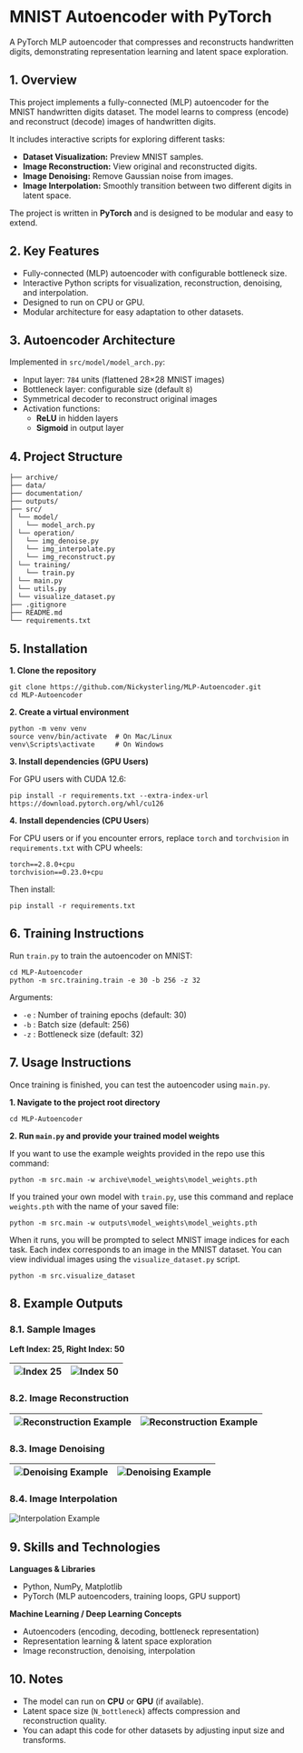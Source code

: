 # MNIST Autoencoder with PyTorch

A PyTorch MLP autoencoder that compresses and reconstructs handwritten digits, demonstrating representation learning and latent space exploration.

## 1. Overview

This project implements a fully-connected (MLP) autoencoder for the MNIST handwritten digits dataset. The model learns to compress (encode) and reconstruct (decode) images of handwritten digits.

It includes interactive scripts for exploring different tasks:

- **Dataset Visualization:** Preview MNIST samples.
- **Image Reconstruction:** View original and reconstructed digits.
- **Image Denoising:** Remove Gaussian noise from images.
- **Image Interpolation:** Smoothly transition between two different digits in latent space.

The project is written in **PyTorch** and is designed to be modular and easy to extend.

## 2. Key Features

* Fully-connected (MLP) autoencoder with configurable bottleneck size.
* Interactive Python scripts for visualization, reconstruction, denoising, and interpolation.
* Designed to run on CPU or GPU.
* Modular architecture for easy adaptation to other datasets.

## 3. Autoencoder Architecture

Implemented in `src/model/model_arch.py`:

- Input layer: `784` units (flattened 28×28 MNIST images)
- Bottleneck layer: configurable size (default `8`)
- Symmetrical decoder to reconstruct original images
- Activation functions:
  - **ReLU** in hidden layers
  - **Sigmoid** in output layer

## 4. Project Structure

```
├── archive/
├── data/
├── documentation/
├── outputs/
├── src/
│ └── model/
│   └── model_arch.py
│ └── operation/
│   └── img_denoise.py
│   └── img_interpolate.py
│   └── img_reconstruct.py
│ └── training/
│   └── train.py
│ └── main.py
│ └── utils.py
│ └── visualize_dataset.py
├── .gitignore
├── README.md
└── requirements.txt
```

## 5. Installation

**1. Clone the repository**

```
git clone https://github.com/Nickysterling/MLP-Autoencoder.git
cd MLP-Autoencoder
```

**2. Create a virtual environment**

```
python -m venv venv
source venv/bin/activate  # On Mac/Linux
venv\Scripts\activate     # On Windows
```

**3. Install dependencies (GPU Users)**

For GPU users with CUDA 12.6:

```
pip install -r requirements.txt --extra-index-url https://download.pytorch.org/whl/cu126
```

**4.** **Install dependencies (CPU Users**)

For CPU users or if you encounter errors, replace `torch` and `torchvision` in `requirements.txt` with CPU wheels:

```
torch==2.8.0+cpu
torchvision==0.23.0+cpu
```

Then install:

```
pip install -r requirements.txt
```

## 6. Training Instructions

Run `train.py` to train the autoencoder on MNIST:

```
cd MLP-Autoencoder
python -m src.training.train -e 30 -b 256 -z 32 
```

Arguments:

* `-e` : Number of training epochs (default: 30)
* `-b` : Batch size (default: 256)
* `-z` : Bottleneck size (default: 32)

## 7. Usage Instructions

Once training is finished, you can test the autoencoder using `main.py`.

**1. Navigate to the project root directory**

```
cd MLP-Autoencoder
```

**2. Run `main.py` and provide your trained model weights**

If you want to use the example weights provided in the repo use this command:

```
python -m src.main -w archive\model_weights\model_weights.pth
```

If you trained your own model with `train.py`, use this command and replace `weights.pth` with the name of your saved file:

```
python -m src.main -w outputs\model_weights\model_weights.pth
```

When it runs, you will be prompted to select MNIST image indices for each task. Each index corresponds to an image in the MNIST dataset. You can view individual images using the `visualize_dataset.py` script.

```
python -m src.visualize_dataset
```

## 8. Example Outputs

### 8.1. Sample Images

**Left Index: 25, Right Index: 50**

| ![Index 25](https://github.com/Nickysterling/mlp_autoencoder/blob/main/documentation/img/idx_25.png?raw=true "Index 25") | ![Index 50](https://github.com/Nickysterling/mlp_autoencoder/blob/main/documentation/img/idx_50.png?raw=true "Index 50") |
| ------------------------------------------------------------------------------------------------------------------- | ------------------------------------------------------------------------------------------------------------------- |

### 8.2. Image Reconstruction

| ![Reconstruction Example](https://github.com/Nickysterling/mlp_autoencoder/blob/main/documentation/img/idx_25_reconstructed.png?raw=true "Index 25 Reconstruction") | ![Reconstruction Example](https://github.com/Nickysterling/mlp_autoencoder/blob/main/documentation/img/idx_50_reconstructed.png?raw=true "Index 50 Reconstruction") |
| -------------------------------------------------------------------------------------------------------------------------------------------------------------- | -------------------------------------------------------------------------------------------------------------------------------------------------------------- |

### 8.3. Image Denoising

| ![Denoising Example](https://github.com/Nickysterling/mlp_autoencoder/blob/main/documentation/img/idx_25_denoise.png?raw=true "Index 25 Denoising") | ![Denoising Example](https://github.com/Nickysterling/mlp_autoencoder/blob/main/documentation/img/idx_50_denoise.png?raw=true "Index 50 Denoising") |
| ---------------------------------------------------------------------------------------------------------------------------------------------- | ---------------------------------------------------------------------------------------------------------------------------------------------- |

### 8.4. Image Interpolation

![Interpolation Example](https://github.com/Nickysterling/mlp_autoencoder/blob/main/documentation/img/interpolate.png?raw=true "Interpolation")

## 9. Skills and Technologies

**Languages & Libraries**

* Python, NumPy, Matplotlib
* PyTorch (MLP autoencoders, training loops, GPU support)

**Machine Learning / Deep Learning Concepts**

* Autoencoders (encoding, decoding, bottleneck representation)
* Representation learning & latent space exploration
* Image reconstruction, denoising, interpolation

## 10. Notes

* The model can run on **CPU** or **GPU** (if available).
* Latent space size (`N_bottleneck`) affects compression and reconstruction quality.
* You can adapt this code for other datasets by adjusting input size and transforms.
